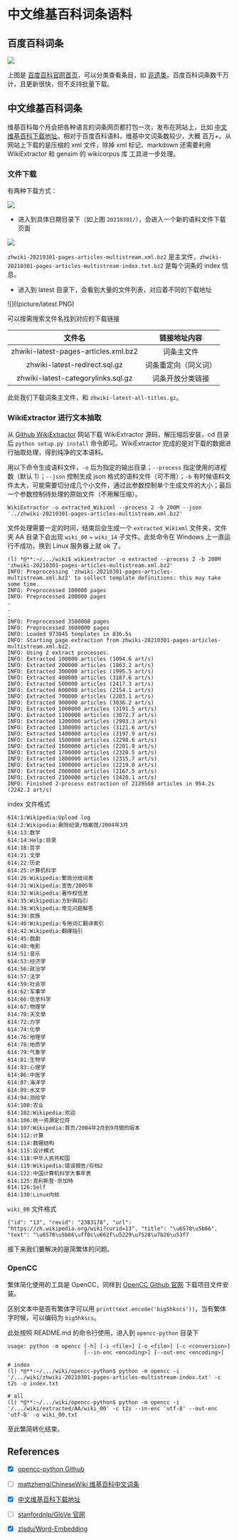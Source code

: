 # 中文维基百科词条语料

## 百度百科词条

![](picture/baidubaike.PNG)

上图是 [百度百科官网首页](https://baike.baidu.com/)，可以分类查看条目，如 [非遗类](https://baike.baidu.com/feiyi)。百度百科词条数千万计，且更新很快，但不支持批量下载。

## 中文维基百科词条

维基百科每个月会把各种语言的词条网页都打包一次，发布在网站上，比如 [中文维基百科下载地址](https://dumps.wikimedia.org/zhwiki/)。相对于百度百科语料，维基中文词条数较少，大概 百万+。从网站上下载的是压缩的 xml 文件，除掉 xml 标记、markdown 还需要利用 WikiExtractor 和 gensim 的 wikicorpus 库 工具进一步处理。

### 文件下载

有两种下载方式：

![](picture/zhwikiList.PNG)

* 进入到具体日期目录下（如上图 `20210301/`），会进入一个新的语料文件下载页面

![](picture/20210301.PNG)

`zhwiki-20210301-pages-articles-multistream.xml.bz2` 是主文件，`zhwiki-20210301-pages-articles-multistream-index.txt.bz2` 是每个词条的 index 信息。

* 进入到 latest 目录下，会看到大量的文件列表，对应着不同的下载地址

![]((picture/latest.PNG)

可以按需搜索文件名找到对应的下载链接

|         文件名        |     链接地址内容     |
|:--------------------:|:--------------------:|
|zhwiki-latest-pages-articles.xml.bz2   |词条主文件 |
|zhwiki-latest-redirect.sql.gz  |词条重定向（同义词）|
|zhwiki-latest-categorylinks.sql.gz |词条开放分类链接|

此处我们下载词条主文件，和 `zhwiki-latest-all-titles.gz`。

### WikiExtractor 进行文本抽取

从 [Github WikiExtractor](https://github.com/attardi/wikiextractor) 网站下载 WikiExtractor 源码，解压缩后安装，cd 目录后 `python setup.py install` 命令即可。WikiExtractor 完成的是对下载的数据进行抽取处理，得到纯净的文本语料。

用以下命令生成语料文件，`-o` 后为指定的输出目录；`--process` 指定使用的进程数（默认 1）；`--json` 控制生成 json 格式的语料文件（可不用）；`-b` 有时候语料文件太大，可能需要切分成几个小文件，通过此参数控制单个生成文件的大小；最后一个参数控制待处理的原始文件（不用解压缩）。

```
WikiExtractor -o extracted_Wikixml --process 2 -b 200M --json '../zhwiki-20210301-pages-articles-multistream.xml.bz2'
```

文件处理需要一定的时间，结束后会生成一个 `extracted_Wikixml` 文件夹，文件夹 AA 目录下会出现 `wiki_00` ~ `wiki_14` 子文件。此处命令在 Windows 上一直运行不成功，换到 Linux 服务器上就 ok 了。

```
(l) *@**:~/.../wiki$ wikiextractor -o extracted --process 2 -b 200M 'zhwiki-20210301-pages-articles-multistream.xml.bz2'
INFO: Preprocessing 'zhwiki-20210301-pages-articles-multistream.xml.bz2' to collect template definitions: this may take some time.
INFO: Preprocessed 100000 pages
INFO: Preprocessed 200000 pages
.
.
.
INFO: Preprocessed 3500000 pages
INFO: Preprocessed 3600000 pages
INFO: Loaded 973045 templates in 836.5s
INFO: Starting page extraction from zhwiki-20210301-pages-articles-multistream.xml.bz2.
INFO: Using 2 extract processes.
INFO: Extracted 100000 articles (1094.6 art/s)
INFO: Extracted 200000 articles (1863.2 art/s)
INFO: Extracted 300000 articles (1995.5 art/s)
INFO: Extracted 400000 articles (3187.6 art/s)
INFO: Extracted 500000 articles (2417.3 art/s)
INFO: Extracted 600000 articles (2154.1 art/s)
INFO: Extracted 700000 articles (2203.1 art/s)
INFO: Extracted 900000 articles (3036.2 art/s)
INFO: Extracted 1000000 articles (3191.5 art/s)
INFO: Extracted 1100000 articles (3072.7 art/s)
INFO: Extracted 1200000 articles (2993.3 art/s)
INFO: Extracted 1300000 articles (3121.6 art/s)
INFO: Extracted 1400000 articles (3197.9 art/s)
INFO: Extracted 1500000 articles (2298.6 art/s)
INFO: Extracted 1600000 articles (2201.9 art/s)
INFO: Extracted 1700000 articles (2320.5 art/s)
INFO: Extracted 1800000 articles (2315.7 art/s)
INFO: Extracted 1900000 articles (2219.0 art/s)
INFO: Extracted 2000000 articles (2167.5 art/s)
INFO: Extracted 2100000 articles (2420.1 art/s)
INFO: Finished 2-process extraction of 2139568 articles in 954.2s (2242.3 art/s)
```

index 文件格式

```
614:1:Wikipedia:Upload log
614:2:Wikipedia:删除纪录/档案馆/2004年3月
614:13:数学
614:14:Help:目录
614:18:哲学
614:21:文學
614:22:历史
614:25:计算机科学
614:26:Wikipedia:繁简分歧词表
614:31:Wikipedia:宣告/2005年
614:32:Wikipedia:著作权信息
614:35:Wikipedia:方針與指引
614:38:Wikipedia:常见问题解答
614:39:民族
614:40:Wikipedia:专用词汇翻译索引
614:42:Wikipedia:翻譯指引
614:45:戲劇
614:48:电影
614:51:音乐
614:53:经济学
614:56:政治学
614:57:法学
614:59:社会学
614:62:军事学
614:66:信息科学
614:67:物理学
614:70:天文學
614:72:力学
614:74:化學
614:76:地理学
614:78:地质学
614:79:气象学
614:81:生物学
614:83:心理学
614:86:中医学
614:87:海洋学
614:89:水文学
614:94:测绘学
614:100:农业
614:102:Wikipedia:欢迎
614:106:统一资源定位符
614:107:Wikipedia:首页/2004年2月到9月間的版本
614:112:计算
614:114:数据结构
614:115:设计模式
614:118:中华人民共和国
614:119:Wikipedia:错误报告/存档2
614:122:中国计算机科学大事年表
614:125:克利斯登·奈加特
614:126:Self
614:130:Linux内核
```

`wiki_00` 文件格式

```
{"id": "13", "revid": "2383178", "url": "https://zh.wikipedia.org/wiki?curid=13", "title": "\u6570\u5b66", "text": "\u6570\u5b66\uff0c\u662f\u5229\u7528\u7b26\u53f7
```

接下来我们要解决的是简繁体的问题。

### OpenCC

繁体简化使用的工具是 OpenCC，同样到 [OpenCC Github 官网](https://github.com/yichen0831/opencc-python) 下载项目文件安装。

区别文本中是否有繁体字可以用 `print(text.encode('big5hkscs'))`，当有繁体字时候，可以编码为 `big5hkscs`。

此处按照 README.md 的命令行使用，进入到 `opencc-python` 目录下

```
usage: python -m opencc [-h] [-i <file>] [-o <file>] [-c <conversion>]
                        [--in-enc <encoding>] [--out-enc <encoding>]

# index
(l) *@**:~/.../wiki/opencc-python$ python -m opencc -i '/.../wiki/zhwiki-20210301-pages-articles-multistream-index.txt' -c t2s -o index.txt

# all
(l) *@**:~/.../wiki/opencc-python$ python -m opencc -i '/.../wiki/extracted/AA/wiki_00' -c t2s --in-enc 'utf-8' --out-enc 'utf-8' -o wiki_00.txt
```

至此繁简转化结束。

## References

- [x] [opencc-python Github](https://github.com/yichen0831/opencc-python)
- [ ] [mattzheng/ChineseWiki 维基百科中文词条](https://github.com/mattzheng/ChineseWiki/blob/master/README.md)
- [x] [中文维基百科下载地址](https://dumps.wikimedia.org/zhwiki/)
- [ ] [stanfordnlp/GloVe 官网](https://github.com/stanfordnlp/GloVe)
- [x] [zlsdu/Word-Embedding](https://github.com/zlsdu/Word-Embedding)

